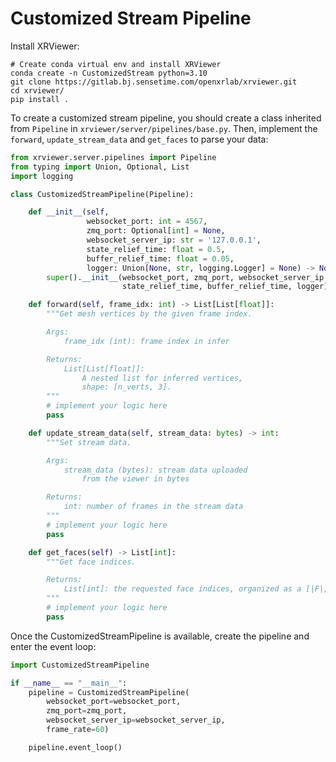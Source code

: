 # Customized Stream Pipeline

Install XRViewer:
```shell
# Create conda virtual env and install XRViewer
conda create -n CustomizedStream python=3.10
git clone https://gitlab.bj.sensetime.com/openxrlab/xrviewer.git
cd xrviewer/
pip install .
```

To create a customized stream pipeline, you should create a class inherited from `Pipeline` in `xrviewer/server/pipelines/base.py`. Then, implement the `forward`, `update_stream_data` and `get_faces` to parse your data:

```python
from xrviewer.server.pipelines import Pipeline
from typing import Union, Optional, List
import logging

class CustomizedStreamPipeline(Pipeline):

    def __init__(self,
                 websocket_port: int = 4567,
                 zmq_port: Optional[int] = None,
                 websocket_server_ip: str = '127.0.0.1',
                 state_relief_time: float = 0.5,
                 buffer_relief_time: float = 0.05,
                 logger: Union[None, str, logging.Logger] = None) -> None:
        super().__init__(websocket_port, zmq_port, websocket_server_ip,
                         state_relief_time, buffer_relief_time, logger)

    def forward(self, frame_idx: int) -> List[List[float]]:
        """Get mesh vertices by the given frame index.

        Args:
            frame_idx (int): frame index in infer

        Returns:
            List[List[float]]:
                A nested list for inferred vertices,
                shape: [n_verts, 3].
        """
        # implement your logic here
        pass

    def update_stream_data(self, stream_data: bytes) -> int:
        """Set stream data.

        Args:
            stream_data (bytes): stream data uploaded
                from the viewer in bytes

        Returns:
            int: number of frames in the stream data
        """
        # implement your logic here
        pass

    def get_faces(self) -> List[int]:
        """Get face indices.

        Returns:
            List[int]: the requested face indices, organized as a [|F|, 3] list
        """
        # implement your logic here
        pass

```

Once the CustomizedStreamPipeline is available, create the pipeline and enter the event loop:

```python
import CustomizedStreamPipeline

if __name__ == "__main__":
    pipeline = CustomizedStreamPipeline(
        websocket_port=websocket_port,
        zmq_port=zmq_port,
        websocket_server_ip=websocket_server_ip,
        frame_rate=60)

    pipeline.event_loop()
```
